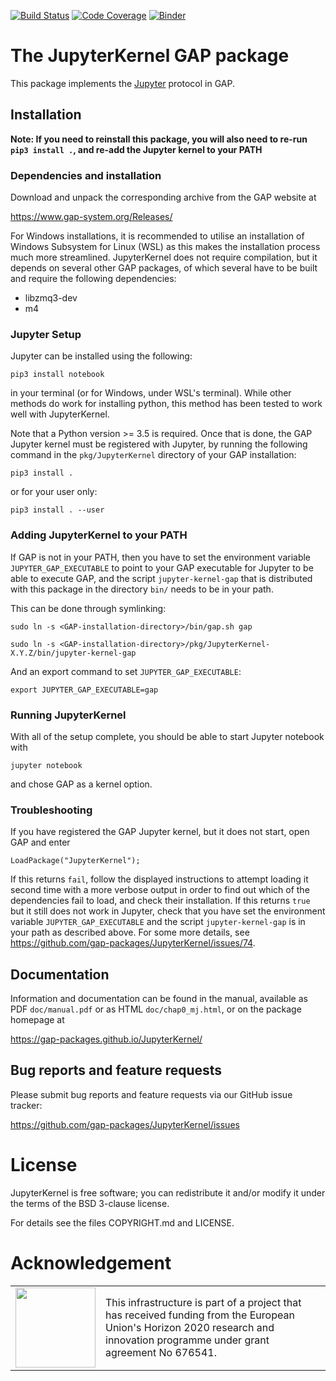 [![Build Status](https://github.com/gap-packages/JupyterKernel/actions/workflows/CI.yml/badge.svg?branch=master)](https://github.com/gap-packages/JupyterKernel/actions?query=workflow%3ACI+branch%3Amaster)
[![Code Coverage](https://codecov.io/github/gap-packages/JupyterKernel/coverage.svg?branch=master&token=)](https://codecov.io/gh/gap-packages/JupyterKernel)
[![Binder](https://mybinder.org/badge_logo.svg)](https://mybinder.org/v2/gh/gap-packages/JupyterKernel/HEAD)
# The JupyterKernel GAP package 

This package implements the [Jupyter](https://www.jupyter.org) protocol in GAP.

## Installation

**Note: If you need to reinstall this package, you will also need to re-run
`pip3 install .`, and re-add the Jupyter kernel to your PATH**

### Dependencies and installation


Download and unpack the corresponding archive from the GAP website at

  <https://www.gap-system.org/Releases/>
  
For Windows installations, it is recommended to utilise an installation of
Windows Subsystem for Linux (WSL) as this makes the installation process
much more streamlined. JupyterKernel does not require compilation, 
but it depends on several other GAP packages, of which several have to be built
and require the following dependencies:

- libzmq3-dev
- m4

### Jupyter Setup

Jupyter can be installed using the following:

    pip3 install notebook
            
in your terminal (or for Windows, under WSL's terminal). While other methods
do work for installing python, this method has been tested to work well with
JupyterKernel.

Note that a Python version >= 3.5 is required. Once that is done, the GAP Jupyter
kernel must be registered with Jupyter, by running the following command 
in the `pkg/JupyterKernel` directory of your GAP installation:

    pip3 install .

or for your user only:

    pip3 install . --user

### Adding JupyterKernel to your PATH

If GAP is not in your PATH, then you have to set the environment variable
`JUPYTER_GAP_EXECUTABLE` to point to your GAP executable for Jupyter to
be able to execute GAP, and the script `jupyter-kernel-gap` that is
distributed with this package in the directory `bin/` needs to be in
your path.

This can be done through symlinking:

    sudo ln -s <GAP-installation-directory>/bin/gap.sh gap
  
    sudo ln -s <GAP-installation-directory>/pkg/JupyterKernel-X.Y.Z/bin/jupyter-kernel-gap

And an export command to set `JUPYTER_GAP_EXECUTABLE`:

    export JUPYTER_GAP_EXECUTABLE=gap

### Running JupyterKernel

With all of the setup complete, you should be able to start Jupyter notebook with
  
    jupyter notebook
  
and chose GAP as a kernel option.

### Troubleshooting

If you have registered the GAP Jupyter kernel, but it does not start, open GAP and enter

    LoadPackage("JupyterKernel");

If this returns `fail`, follow the displayed instructions to attempt loading it second
time with a more verbose output in order to find out which of the dependencies fail to
load, and check their installation. If this returns `true` but it still does not work
in Jupyter, check that you have set the environment variable `JUPYTER_GAP_EXECUTABLE`
and the script `jupyter-kernel-gap` is in your path as described above. For some more
details, see <https://github.com/gap-packages/JupyterKernel/issues/74>.

## Documentation

Information and documentation can be found in the manual, available
as PDF `doc/manual.pdf` or as HTML `doc/chap0_mj.html`, or on the package
homepage at

  <https://gap-packages.github.io/JupyterKernel/>

## Bug reports and feature requests

Please submit bug reports and feature requests via our GitHub issue tracker:

  <https://github.com/gap-packages/JupyterKernel/issues>


# License

JupyterKernel is free software; you can redistribute it and/or modify it under
the terms of the BSD 3-clause license.

For details see the files COPYRIGHT.md and LICENSE.

# Acknowledgement

<table class="none">
<tr>
<td>
  <img src="https://opendreamkit.org/public/logos/Flag_of_Europe.svg" width="128">
</td>
<td>
  This infrastructure is part of a project that has received funding from the
  European Union's Horizon 2020 research and innovation programme under grant
  agreement No 676541.
</td>
</tr>
</table>

